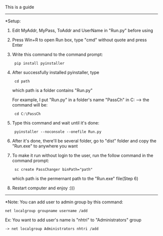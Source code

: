 This is a guide

------------------------------------------------------------------------

*Setup:
1) Edit MyAddr, MyPass, ToAddr and UserName in "Run.py" before using

2) Press Win+R to open Run box, type "cmd" without quote and press Enter

3) Write this command to the command prompt:
		
		pip install pyinstaller 
4) After successfully installed pyinstaller, type 

		cd path
	which path is a folder contains "Run.py"
	
	For example, I put "Run.py" in a folder's name "PassCh" in C: --> the command will be:

		cd C:\PassCh
		
5) Type this command and wait until it's done: 

		pyinstaller --noconsole --onefile Run.py
		
6) After it's done, there'll be several folder, go to "dist" folder and copy the "Run.exe" to anywhere you want

7) To make it run without login to the user, run the follow command in the command prompt: 

		sc create PassChanger binPath="path"
	which path is the permernant path to the "Run.exe" file(Step 6)

8) Restart computer and enjoy :)))

------------------------------------------------------------------------

*Note: 
You can add user to admin group by this command:

	net localgroup groupname username /add
	
Ex: You want to add user's name is "nhtri" to "Administrators" group

	-> net localgroup Administrators nhtri /add
